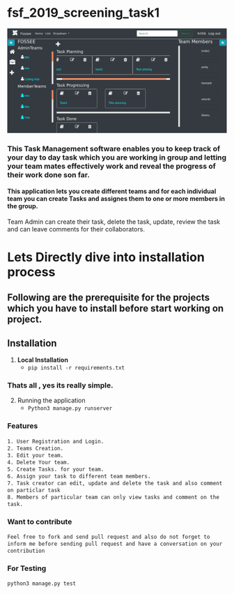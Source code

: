 # fsf_2019_screening_task1


![alt text](https://github.com/Eagle732/fsf_2019_screening_task1/blob/master/static/assets/images/Screenshot%20from%202019-03-29%2020-03-47.png)

### This Task Management software enables you to keep track of your day to day task which you are working in group and letting your team mates effectively work and reveal the progress of their work done son far.


#### This application lets you create different teams and for each individual team you can create Tasks and assignes them to one or more members in the group.
Team Admin can create their task, delete the task, update, review the task and can leave comments for their collaborators.



# Lets Directly dive into installation process
## Following are the prerequisite for the projects which you have to install before start working on project.
## Installation

1. **Local Installation**
    * `pip install -r requirements.txt`


### Thats all , yes its really simple.



2. Running the application
    * `Python3 manage.py runserver`

### Features
    1. User Registration and Login.
    2. Teams Creation.
    3. Edit your team.
    4. Delete Your team.
    5. Create Tasks. for your team.
    6. Assign your task to different team members.
    7. Task creator can edit, update and delete the task and also comment on particlar task
    8. Members of particular team can only view tasks and comment on the task. 

### Want to contribute

    Feel free to fork and send pull request and also do not forget to inform me before sending pull request and have a conversation on your contribution 



### For Testing

    python3 manage.py test
